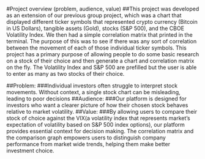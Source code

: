 #Project overview (problem, audience, value)
##This project was developed as an extension of our previous group project, which was a chart that displayed different ticker symbols that represented crypto currency (Bitcoin in US Dollars), tangible assets (Gold), stocks (S&P 500), and the CBOE Volatility Index.  We then had a simple correlation matrix that printed in the terminal.  The purpose of this was to see if there was any sort of correlation between the movement of each of those individual ticker symbols.  This project has a primary purpose of allowing people to do some basic research on a stock of their choice and then generate a chart and correlation matrix on the fly.  The Volatility Index and S&P 500 are prefilled but the user is able to enter as many as two stocks of their choice.  


##Problem:
###Individual investors often struggle to interpret stock movements. Without context, a single stock chart can be misleading, leading to poor decisions
##Audience:
###Our platform is designed for investors who want a clearer picture of how their chosen stock behaves relative to market volatility.
##Value:
###By allowing users to compare their stock of choice against the VIX(a volatility index that represents market’s expectation of volatility based on S&P 500 index options), our platform provides essential context for decision making. The correlation matrix and the comparison graph empowers users to distinguish company performance from market wide trends, helping them make better investment choice. 

